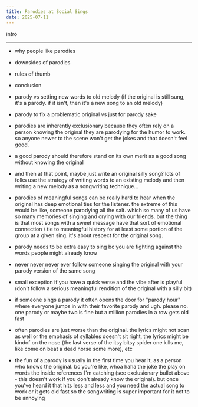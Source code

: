 ```yaml
---
title: Parodies at Social Sings
date: 2025-07-11
---
```


intro

---

- why people like parodies

- downsides of parodies

- rules of thumb

- conclusion




- parody vs setting new words to old melody (if the original is still sung, it's a parody. if it isn't, then it's a new song to an old melody)
- parody to fix a problematic original vs just for parody sake

- parodies are inherently exclusionary because they often rely on a person knowing the original they are parodying for the humor to work. so anyone newer to the scene won't get the jokes and that doesn't feel good.

- a good parody should therefore stand on its own merit as a good song without knowing the original 
- and then at that point, maybe just write an original silly song? lots of folks use the strategy of writing words to an existing melody and then writing a new melody as a songwriting technique...

- parodies of meaningful songs can be really hard to hear when the original has deep emotional ties for the listener. the extreme of this would be like, someone parodying all the salt. which so many of us have so many memories of singing and crying with our friends. but the thing is that most songs with a sweet message have that sort of emotional connection / tie to meaningful history for at least some portion of the group at a given sing. it's about respect for the original song.

- parody needs to be extra easy to sing bc you are fighting against the words people might already know

- never never never ever follow someone singing the original with your parody version of the same song
- small exception if you have a quick verse and the vibe after is playful (don't follow a serious meaningful rendition of the original with a silly bit)

- if someone sings a parody it often opens the door for "parody hour" where everyone jumps in with their favorite parody and ugh. please no. one parody or maybe two is fine but a million parodies in a row gets old fast

- often parodies are just worse than the original. the lyrics might not scan as well or the emphasis of syllables doesn't sit right, the lyrics might be kindof on the nose (the last verse of the itsy bitsy spider one kills me, like come on beat a dead horse some more), etc

- the fun of a parody is usually in the first time you hear it, as a person who knows the original. bc you're like, whoa haha the joke the play on words the inside references I'm catching (see exclusionary bullet above - this doesn't work if you don't already know the original). but once you've heard it that hits less and less and you need the actual song to work or it gets old fast so the songwriting is super important for it not to be annoying

